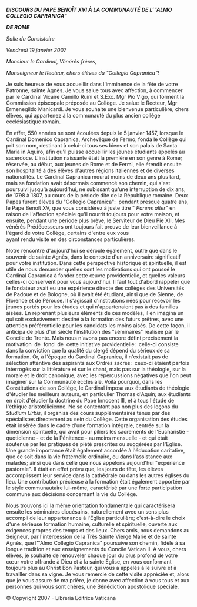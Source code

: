 ***DISCOURS DU PAPE BENOÎT XVI* *À LA COMMUNAUTÉ DE L’"ALMO COLLEGIO CAPRANICA"***

***DE ROME***

*Salle du Consistoire*

*Vendredi 19 janvier 2007*

*Monsieur le Cardinal, Vénérés frères,*

*Monseigneur le Recteur, chers élèves du "Collegio Capranica"!*

Je suis heureux de vous accueillir dans l'imminence de la fête de votre Patronne, sainte Agnès. Je vous salue tous avec affection, à commencer par le Cardinal Vicaire Camillo Ruini et S.Exc. Mgr Pio Vigo, qui forment la Commission épiscopale préposée au Collège. Je salue le Recteur, Mgr Ermenegildo Manicardi. Je vous souhaite une bienvenue particulière, chers élèves, qui appartenez à la communauté du plus ancien collège ecclésiastique romain.

En effet, 550 années se sont écoulées depuis le 5 janvier 1457, lorsque le Cardinal Domenico Capranica, Archevêque de Fermo, fonda le Collège qui prit son nom, destinant à celui-ci tous ses biens et son palais de Santa Maria in Aquiro, afin qu'il puisse accueillir les jeunes étudiants appelés au sacerdoce. L'institution naissante était la première en son genre à Rome; réservée, au début, aux jeunes de Rome et de Fermi, elle étendit ensuite son hospitalité à des élèves d'autres régions italiennes et de diverses nationalités. Le Cardinal Capranica mourut moins de deux ans plus tard, mais sa fondation avait désormais commencé son chemin, qui s'est poursuivi jusqu'à aujourd'hui, ne subissant qu'une interruption de dix ans, de 1798 à 1807, au cours de la période dite de la République romaine. Deux Papes furent élèves du "Collegio Capranica":  pendant presque quatre ans, le Pape Benoît XV, que vous considérez à juste titre " *Parens alter*" en raison de l'affection spéciale qu'il nourrit toujours pour votre maison, et ensuite, pendant une période plus brève, le Serviteur de Dieu Pie XII. Mes vénérés Prédécesseurs ont toujours fait preuve de leur bienveillance à l'égard de votre Collège, certains d'entre eux vous ayant rendu visite en des circonstances particulières.

Notre rencontre d'aujourd'hui se déroule également, outre que dans le souvenir de sainte Agnès, dans le contexte d'un anniversaire significatif pour votre institution. Dans cette perspective historique et spirituelle, il est utile de nous demander quelles sont les motivations qui ont poussé le Cardinal Capranica à fonder cette œuvre providentielle, et quelles valeurs celles-ci conservent pour vous aujourd'hui. Il faut tout d'abord rappeler que le fondateur avait eu une expérience directe des collèges des Universités de Padoue et de Bologne, où il avait été étudiant, ainsi que de Sienne, de Florence et de Pérouse. Il s'agissait d'institutions nées pour recevoir les jeunes portés pour les études et qui n'appartenaient pas à des familles aisées. En reprenant plusieurs éléments de ces modèles, il en imagina un qui soit exclusivement destiné à la formation des futurs prêtres, avec une attention préférentielle pour les candidats les moins aisés. De cette façon, il anticipa de plus d'un siècle l'institution des "séminaires" réalisée par le Concile de Trente. Mais nous n'avons pas encore défini précisément la motivation  de  fond  de  cette initiative providentielle:  celle-ci consiste dans la conviction que la qualité du clergé dépend du sérieux de sa formation. Or, à l'époque du Cardinal Capranica, il n'existait pas de sélection attentive des aspirants aux Ordres sacrés:  ceux-ci étaient parfois interrogés sur la littérature et sur le chant, mais pas sur la théologie, sur la morale et le droit canonique, avec les répercussions négatives que l'on peut imaginer sur la Communauté ecclésiale. Voilà pourquoi, dans les Constitutions de son Collège, le Cardinal imposa aux étudiants de théologie d'étudier les meilleurs auteurs, en particulier Thomas d'Aquin; aux étudiants en droit d'étudier la doctrine du Pape Innocent III, et à tous l'étude de l'éthique aristotélicienne. Ne se contentant pas non plus des leçons du *Studium Urbis*, il organisa des cours supplémentaires tenus par des spécialistes directement au sein du Collège. Cette organisation des études était insérée dans le cadre d'une formation intégrale, centrée sur la dimension spirituelle, qui avait pour piliers les sacrements de l'Eucharistie - quotidienne - et de la Pénitence - au moins mensuelle - et qui était soutenue par les pratiques de piété prescrites ou suggérées par l'Eglise. Une grande importance était également accordée à l'éducation caritative, que ce soit dans la vie fraternelle ordinaire, ou dans l'assistance aux malades; ainsi que dans celle que nous appelons aujourd'hui "expérience pastorale". Il était en effet prévu que, les jours de fête, les élèves accomplissent leur service dans la cathédrale ou dans les autres églises du lieu. Une contribution précieuse à la formation était également apportée par le style communautaire lui-même, caractérisé par une forte participation commune aux décisions concernant la vie du Collège.

Nous trouvons ici la même orientation fondamentale qui caractérisera ensuite les séminaires diocésains, naturellement avec un sens plus accompli de leur appartenance à l'Eglise particulière; c'est-à-dire le choix d'une sérieuse formation humaine, culturelle et spirituelle, ouverte aux exigences propres des temps et des lieux. Chers amis, nous demandons au Seigneur, par l'intercession de la Très Sainte Vierge Marie et de sainte Agnès, que l'"Almo Collegio Capranica" poursuive son chemin, fidèle à sa longue tradition et aux enseignements du Concile Vatican II. A vous, chers élèves, je souhaite de renouveler chaque jour du plus profond de votre cœur votre offrande à Dieu et à la sainte Eglise, en vous conformant toujours plus au Christ Bon Pasteur, qui vous a appelés à le suivre et à travailler dans sa vigne. Je vous remercie de cette visite appréciée et, alors que je vous assure de ma prière, je donne avec affection à vous tous et aux personnes qui vous sont chères, une Bénédiction apostolique spéciale.

© Copyright 2007 - Libreria Editrice Vaticana